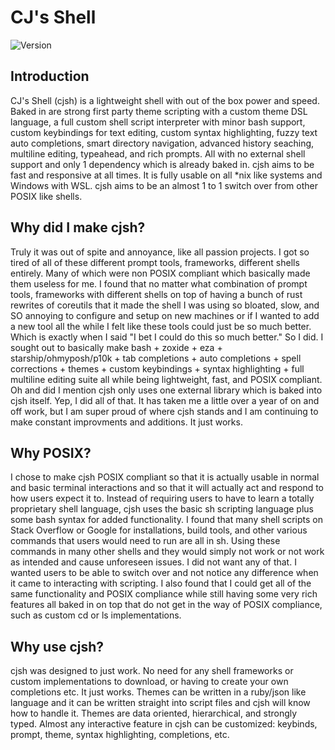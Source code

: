 # CJ's Shell

![Version](https://img.shields.io/github/v/release/CadenFinley/CJsShell?label=version&color=blue)

## Introduction

CJ's Shell (cjsh) is a lightweight shell with out of the box power and speed. Baked in are strong first party theme scripting with a custom theme DSL language, a full custom shell script interpreter with minor bash support, custom keybindings for text editing, custom syntax highlighting, fuzzy text auto completions, smart directory navigation, advanced history seaching, multiline editing, typeahead, and rich prompts. All with no external shell support and only 1 dependency which is already baked in. cjsh aims to be fast and responsive at all times. It is fully usable on all *nix like systems and Windows with WSL. cjsh aims to be an almost 1 to 1 switch over from other POSIX like shells.

## Why did I make cjsh?

Truly it was out of spite and annoyance, like all passion projects. I got so tired of all of these different prompt tools, frameworks, different shells entirely. Many of which were non POSIX compliant which basically made them useless for me. I found that no matter what combination of prompt tools, frameworks with different shells on top of having a bunch of rust rewrites of coreutils that it made the shell I was using so bloated, slow, and SO annoying to configure and setup on new machines or if I wanted to add a new tool all the while I felt like these tools could just be so much better. Which is exactly when I said "I bet I could do this so much better." So I did. I sought out to basically make bash + zoxide + eza + starship/ohmyposh/p10k + tab completions + auto completions + spell corrections + themes + custom keybindings + syntax highlighting + full multiline editing suite all while being lightweight, fast, and POSIX compliant. Oh and did I mention cjsh only uses one external library which is baked into cjsh itself. Yep, I did all of that. It has taken me a little over a year of on and off work, but I am super proud of where cjsh stands and I am continuing to make constant improvments and additions. It just works.

## Why POSIX?

I chose to make cjsh POSIX compliant so that it is actually usable in normal and basic terminal interactions and so that it will actually act and respond to how users expect it to. Instead of requiring users to have to learn a totally proprietary shell language, cjsh uses the basic sh scripting language plus some bash syntax for added functionality. I found that many shell scripts on Stack Overflow or Google for installations, build tools, and other various commands that users would need to run are all in sh. Using these commands in many other shells and they would simply not work or not work as intended and cause unforeseen issues. I did not want any of that. I wanted users to be able to switch over and not notice any difference when it came to interacting with scripting. I also found that I could get all of the same functionality and POSIX compliance while still having some very rich features all baked in on top that do not get in the way of POSIX compliance, such as custom cd or ls implementations.

## Why use cjsh?

cjsh was designed to just work. No need for any shell frameworks or custom implementations to download, or having to create your own completions etc. It just works. Themes can be written in a ruby/json like language and it can be written straight into script files and cjsh will know how to handle it. Themes are data oriented, hierarchical, and strongly typed. Almost any interactive feature in cjsh can be customized: keybinds, prompt, theme, syntax highlighting, completions, etc.


